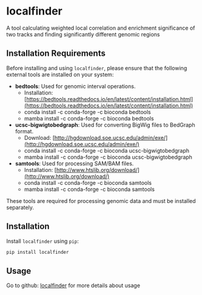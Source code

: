 # localfinder

A tool calculating weighted local correlation and enrichment significance of two tracks and finding significantly different genomic regions

## Installation Requirements

Before installing and using `localfinder`, please ensure that the following external tools are installed on your system:

- **bedtools**: Used for genomic interval operations.
  - Installation: [https://bedtools.readthedocs.io/en/latest/content/installation.html](https://bedtools.readthedocs.io/en/latest/content/installation.html)
  - conda install -c conda-forge -c bioconda bedtools 
  - mamba install -c conda-forge -c bioconda bedtools
- **ucsc-bigwigtobedgraph**: Used for converting BigWig files to BedGraph format.
  - Download: [http://hgdownload.soe.ucsc.edu/admin/exe/](http://hgdownload.soe.ucsc.edu/admin/exe/)
  - conda install -c conda-forge -c bioconda ucsc-bigwigtobedgraph
  - mamba install -c conda-forge -c bioconda ucsc-bigwigtobedgraph
- **samtools**: Used for processing SAM/BAM files.
  - Installation: [http://www.htslib.org/download/](http://www.htslib.org/download/)
  - conda install -c conda-forge -c bioconda samtools
  - mamba install -c conda-forge -c bioconda samtools

These tools are required for processing genomic data and must be installed separately.

## Installation

Install `localfinder` using `pip`:

```bash
pip install localfinder
```

## Usage

Go to github: [localfinder](https://github.com/astudentfromsustech/localfinder) for more details about usage